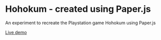 Hohokum - created using Paper.js
===============

An experiment to recreate the Playstation game Hohokum using Paper.js

[Live demo](http://allofmyfriendsareontheinternet.com/tests/hohokum-paper/)